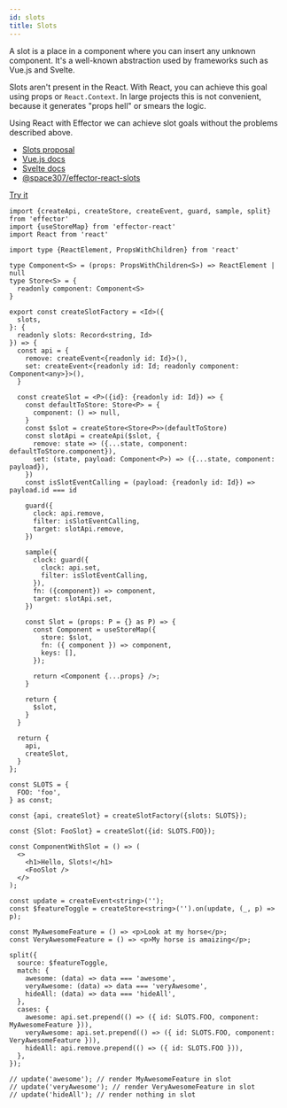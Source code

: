 ```yaml
---
id: slots
title: Slots
---
```


A slot is a place in a component where you can insert any unknown component. It's a well-known abstraction used by frameworks
such as Vue.js and Svelte.

Slots aren't present in the React. With React, you can achieve this goal using props or `React.Context`.
In large projects this is not convenient, because it generates "props hell" or smears the logic.

Using React with Effector we can achieve slot goals without the problems described above.

- [Slots proposal](https://github.com/WICG/webcomponents/blob/gh-pages/proposals/Slots-Proposal.md)
- [Vue.js docs](https://v3.vuejs.org/guide/component-slots.html)
- [Svelte docs](https://svelte.dev/docs#slot)
- [@space307/effector-react-slots](https://github.com/space307/effector-react-slots)

[Try it](https://replit.com/@binjospookie/effector-react-slots-example)

```tsx
import {createApi, createStore, createEvent, guard, sample, split} from 'effector'
import {useStoreMap} from 'effector-react'
import React from 'react'

import type {ReactElement, PropsWithChildren} from 'react'

type Component<S> = (props: PropsWithChildren<S>) => ReactElement | null
type Store<S> = {
  readonly component: Component<S>
}

export const createSlotFactory = <Id>({
  slots,
}: {
  readonly slots: Record<string, Id>
}) => {
  const api = {
    remove: createEvent<{readonly id: Id}>(),
    set: createEvent<{readonly id: Id; readonly component: Component<any>}>(),
  }

  const createSlot = <P>({id}: {readonly id: Id}) => {
    const defaultToStore: Store<P> = {
      component: () => null,
    }
    const $slot = createStore<Store<P>>(defaultToStore)
    const slotApi = createApi($slot, {
      remove: state => ({...state, component: defaultToStore.component}),
      set: (state, payload: Component<P>) => ({...state, component: payload}),
    })
    const isSlotEventCalling = (payload: {readonly id: Id}) => payload.id === id

    guard({
      clock: api.remove,
      filter: isSlotEventCalling,
      target: slotApi.remove,
    })

    sample({
      clock: guard({
        clock: api.set,
        filter: isSlotEventCalling,
      }),
      fn: ({component}) => component,
      target: slotApi.set,
    })
    
    const Slot = (props: P = {} as P) => {
      const Component = useStoreMap({
        store: $slot,
        fn: ({ component }) => component,
        keys: [],
      });

      return <Component {...props} />;
    }

    return {
      $slot,
    }
  }

  return {
    api,
    createSlot,
  }
};

const SLOTS = {
  FOO: 'foo',
} as const;

const {api, createSlot} = createSlotFactory({slots: SLOTS});

const {Slot: FooSlot} = createSlot({id: SLOTS.FOO});

const ComponentWithSlot = () => (
  <>
    <h1>Hello, Slots!</h1>
    <FooSlot />
  </>
);

const update = createEvent<string>('');
const $featureToggle = createStore<string>('').on(update, (_, p) => p);

const MyAwesomeFeature = () => <p>Look at my horse</p>;
const VeryAwesomeFeature = () => <p>My horse is amaizing</p>;

split({
  source: $featureToggle,
  match: {
    awesome: (data) => data === 'awesome',
    veryAwesome: (data) => data === 'veryAwesome',
    hideAll: (data) => data === 'hideAll',
  },
  cases: {
    awesome: api.set.prepend(() => ({ id: SLOTS.FOO, component: MyAwesomeFeature })),
    veryAwesome: api.set.prepend(() => ({ id: SLOTS.FOO, component: VeryAwesomeFeature })),
    hideAll: api.remove.prepend(() => ({ id: SLOTS.FOO })),
  },
});

// update('awesome'); // render MyAwesomeFeature in slot
// update('veryAwesome'); // render VeryAwesomeFeature in slot
// update('hideAll'); // render nothing in slot
```

